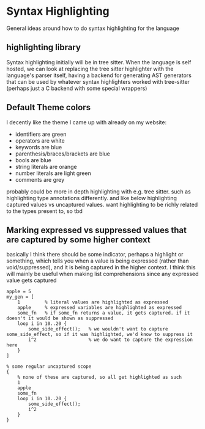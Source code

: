 # Syntax Highlighting
General ideas around how to do syntax highlighting for the language

## highlighting library
Syntax highlighting initially will be in tree sitter. When the language is self hosted, we can look at replacing the tree sitter highlighter with the language's parser itself, having a backend for generating AST generators that can be used by whatever syntax highlighters worked with tree-sitter (perhaps just a C backend with some special wrappers)

## Default Theme colors
I decently like the theme I came up with already on my website:
- identifiers are green
- operators are white
- keywords are blue
- parenthesis/braces/brackets are blue
- bools are blue
- string literals are orange
- number literals are light green
- comments are grey

probably could be more in depth highlighting with e.g. tree sitter. such as highlighting type annotations differently. and like below highlighting captured values vs uncaptured values. want highlighting to be richly related to the types present to, so tbd

## Marking expressed vs suppressed values that are captured by some higher context
basically I think there should be some indicator, perhaps a highlight or something, which tells you when a value is being expressed (rather than void/suppressed), and it is being captured in the higher context.
I think this will mainly be useful when making list comprehensions since any expressed value gets captured
```dewy
apple = 5
my_gen = [
    1         % literal values are highlighted as expressed
    apple     % expressed variables are highlighted as expressed
    some_fn   % if some_fn returns a value, it gets captured. if it doesn't it would be shown as suppressed
    loop i in 10..20 {
        some_side_effect();   % we wouldn't want to capture some_side_effect, so if it was highlighted, we'd know to suppress it
        i^2                   % we do want to capture the expression here
    }
]

% some regular uncaptured scope
{
    % none of these are captured, so all get highlighted as such
    1
    apple
    some_fn
    loop i in 10..20 {
        some_side_effect();
        i^2
    }
}
```